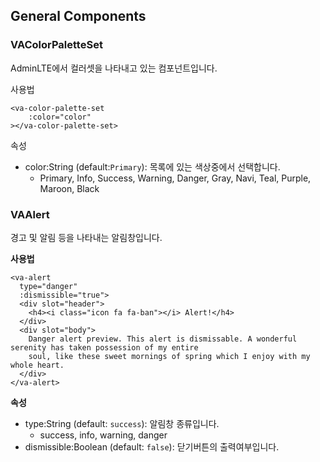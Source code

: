 ## General Components

### VAColorPaletteSet

AdminLTE에서 컬러셋을 나타내고 있는 컴포넌트입니다.

사용법

```
<va-color-palette-set
    :color="color"
></va-color-palette-set>
```

속성

* color:String \(default:`Primary`\): 목록에 있는 색상중에서 선택합니다.
  * Primary, Info, Success, Warning, Danger, Gray, Navi, Teal, Purple, Maroon, Black



### VAAlert

경고 및 알림 등을 나타내는 알림창입니다.

**사용법**

```
<va-alert
  type="danger"
  :dismissible="true">
  <div slot="header">
    <h4><i class="icon fa fa-ban"></i> Alert!</h4>
  </div>
  <div slot="body">
    Danger alert preview. This alert is dismissable. A wonderful serenity has taken possession of my entire
    soul, like these sweet mornings of spring which I enjoy with my whole heart.
  </div>
</va-alert>
```

**속성**

* type:String \(default: `success`\): 알림창 종류입니다.
  * success, info, warning, danger
* dismissible:Boolean \(default: `false`\): 닫기버튼의 출력여부입니다.







